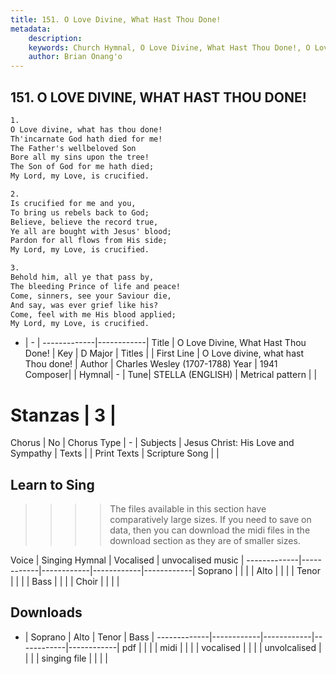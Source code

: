 ```yaml
---
title: 151. O Love Divine, What Hast Thou Done!
metadata:
    description: 
    keywords: Church Hymnal, O Love Divine, What Hast Thou Done!, O Love divine, what hast Thou done!, 
    author: Brian Onang'o
---
```



## 151. O LOVE DIVINE, WHAT HAST THOU DONE!

```txt
1.
O Love divine, what has thou done! 
Th'incarnate God hath died for me! 
The Father's wellbeloved Son 
Bore all my sins upon the tree! 
The Son of God for me hath died; 
My Lord, my Love, is crucified. 

2.
Is crucified for me and you, 
To bring us rebels back to God; 
Believe, believe the record true, 
Ye all are bought with Jesus' blood; 
Pardon for all flows from His side; 
My Lord, my Love, is crucified. 

3.
Behold him, all ye that pass by, 
The bleeding Prince of life and peace! 
Come, sinners, see your Saviour die, 
And say, was ever grief like his? 
Come, feel with me His blood applied; 
My Lord, my Love, is crucified.

```

- |   -  |
-------------|------------|
Title | O Love Divine, What Hast Thou Done! |
Key | D Major |
Titles |  |
First Line | O Love divine, what hast Thou done! |
Author | Charles Wesley (1707-1788)
Year | 1941
Composer|  |
Hymnal|  - |
Tune| STELLA (ENGLISH) |
Metrical pattern | |
# Stanzas | 3 |
Chorus | No |
Chorus Type | - |
Subjects | Jesus Christ: His Love and Sympathy |
Texts |  |
Print Texts | 
Scripture Song |  |
  
## Learn to Sing

>>>> The files available in this section have comparatively large sizes. If you need to save on data, then you can download the midi files in the download section as they are of smaller sizes.

Voice |  Singing Hymnal | Vocalised | unvocalised music |
-------------|------------|------------|------------|------------|
Soprano | | | |
Alto | | | |
Tenor | | | |
Bass | | | |
Choir | | | |

## Downloads

- |  Soprano | Alto | Tenor | Bass |
-------------|------------|------------|------------|------------|
pdf | | | |
midi | | | |
vocalised | | | |
unvolcalised | | | |
singing file | | | |
  